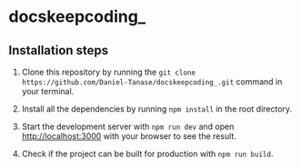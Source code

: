 # docskeepcoding\_

## Installation steps

1. Clone this repository by running the `git clone https://github.com/Daniel-Tanase/docskeepcoding_.git` command in your terminal.

2. Install all the dependencies by running `npm install` in the root directory.

3. Start the development server with `npm run dev` and open [http://localhost:3000](http://localhost:3000) with your browser to see the result.

4. Check if the project can be built for production with `npm run build`.
